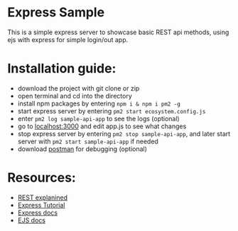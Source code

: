 # Express Sample
This is a simple express server to showcase basic REST api methods, using ejs with express for simple login/out app.

# Installation guide:
- download the project with git clone or zip
- open terminal and cd into the directory
- install npm packages by entering ```npm i & npm i pm2 -g```
- start express server by entering ```pm2 start ecosystem.config.js```
- enter ```pm2 log sample-api-app``` to see the logs (optional)
- go to [localhost:3000](https://localhost:3000) and edit app.js to see what changes
- stop express server by entering ```pm2 stop sample-api-app```, and later start server with ```pm2 start sample-api-app``` if needed
- download [postman](https://www.postman.com/downloads/) for debugging (optional)

# Resources:
- [REST explanined](https://www.infoq.com/articles/rest-introduction/)
- [Express Tutorial](https://www.robinwieruch.de/node-express-server-rest-api)
- [Express docs](https://expressjs.com/en/4x/api.html)
- [EJS docs](https://ejs.co/#docs)